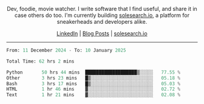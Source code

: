<p align="center">Dev, foodie, movie watcher. I write software that I find useful, and share it in case others do too. I'm currently building <a href="https://solesearch.io">solesearch.io</a>, a platform for sneakerheads and developers alike.</p>
<p align="center">
  <a href="https://www.linkedin.com/in/peter-rauscher">LinkedIn</a>
  |
  <a href="https://dev.to/peterrauscher">Blog Posts</a>
  |
  <a href="https://solesearch.io">solesearch.io</a>
</p>
<hr/>
<!--START_SECTION:waka-->

```python
From: 11 December 2024 - To: 10 January 2025

Total Time: 62 hrs 2 mins

Python       50 hrs 44 mins  ███████████████████▒░░░░░   77.55 %
Other        3 hrs 23 mins   █▒░░░░░░░░░░░░░░░░░░░░░░░   05.18 %
Bash         3 hrs 17 mins   █▒░░░░░░░░░░░░░░░░░░░░░░░   05.03 %
HTML         1 hr 46 mins    ▓░░░░░░░░░░░░░░░░░░░░░░░░   02.72 %
Text         1 hr 21 mins    ▓░░░░░░░░░░░░░░░░░░░░░░░░   02.08 %
```

<!--END_SECTION:waka-->
